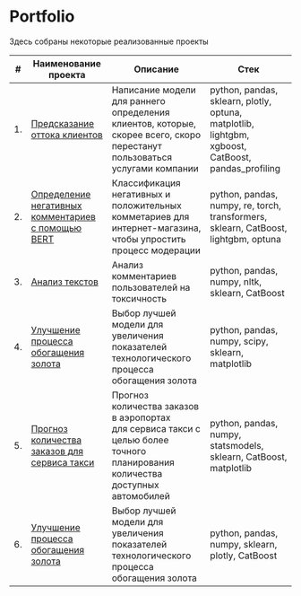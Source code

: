 # Portfolio

Здесь собраны некоторые реализованные проекты

| #    | Наименование проекта                | Описание                                                     | Стек                                                         |
| ---- | ------------------------------------------------------------ | ------------------------------------------------------------ | ------------------------------------------------------------ |
| 1.   | [Предсказание оттока клиентов](https://github.com/HunkyCat/Portfolio/tree/main/1.%20Predict%20Customer%20Churn) | Написание модели для раннего определения клиентов, которые, скорее всего, скоро перестанут пользоваться услугами компании | python, pandas, sklearn, plotly, optuna, matplotlib, lightgbm, xgboost, CatBoost, pandas_profiling       |
| 2.   | [Определение негативных комментариев с помощью BERT](https://github.com/HunkyCat/Portfolio/tree/main/2.%20Toxic%20Comments%20Classification%20with%20BERT) | Классификация негативных и положительных комметариев для интернет-магазина, чтобы упростить процесс модерации | python, pandas, numpy, re, torch, transformers, sklearn, CatBoost, lightgbm, optuna |
| 3.   | [Анализ текстов](https://github.com/aq2003/Portfolio/tree/main/Analyzing%20Texts) | Анализ комментариев пользователей на токсичность             | python, pandas, numpy, nltk, sklearn, CatBoost |                                                   |
| 4.   | [Улучшение процесса обогащения золота](https://github.com/aq2003/Portfolio/tree/main/Gold%20Recovery) | Выбор лучшей модели для увеличения <br/>показателей технологического процесса <br/>обогащения золота | python, pandas, numpy, scipy, sklearn, matplotlib       |
| 5.   | [Прогноз количества заказов для сервиса такси](https://github.com/aq2003/Portfolio/tree/main/Taxi%20Service) | Прогноз количества заказов в аэропортах <br/>для сервиса такси с целью более точного планирования количества доступных <br/>автомобилей | python, pandas, numpy, statsmodels, sklearn, CatBoost, matplotlib |
| 6.   | [Улучшение процесса обогащения золота](https://github.com/HunkyCat/Portfolio/tree/main/6.%20Gold%20Recovery) | Выбор лучшей модели для увеличения <br/>показателей технологического процесса <br/>обогащения золота | python, pandas, numpy, sklearn, plotly, CatBoost       |
